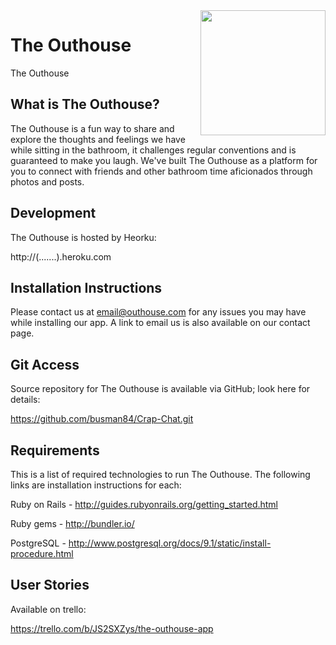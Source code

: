 <img src="http://vignette4.wikia.nocookie.net/theregularshow/images/6/6f/S6E13.058_Rigby_Leaves_the_Outhouse.png/revision/latest?cb=20150201041300" align="right" width="200px" />

# The Outhouse 
The Outhouse

What is The Outhouse?
------------------

The Outhouse is a fun way to share and explore the thoughts and feelings we have while sitting in the bathroom, it challenges regular conventions and is guaranteed to make you laugh. We've built The Outhouse as a platform for you to connect with friends and other bathroom time aficionados through photos and posts. 

Development
-----------

The Outhouse is hosted by Heorku:

  http://(.......).heroku.com

Installation Instructions
-------------

Please contact us at <email@outhouse.com> for any issues you may have while installing our app. A link to email us is also available on our contact page.

Git Access
----------

Source repository for The Outhouse is available via GitHub; look here for details:

  https://github.com/busman84/Crap-Chat.git

Requirements
-------------------

This is a list of required technologies to run The Outhouse. The following links are installation instructions for each:
 
 Ruby on Rails - http://guides.rubyonrails.org/getting_started.html
 
 Ruby gems - http://bundler.io/
 
 PostgreSQL - http://www.postgresql.org/docs/9.1/static/install-procedure.html

User Stories
------------

Available on trello:

https://trello.com/b/JS2SXZys/the-outhouse-app
